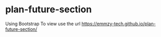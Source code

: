 # plan-future-section
Using Bootstrap
To view use the url https://emmzy-tech.github.io/plan-future-section/
